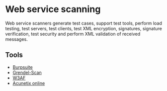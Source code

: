 # Web service scanning

Web service scanners generate test cases, support test tools, perform load testing, test servers, test clients, test XML encryption, signatures, signature verification, test security and perform XML validation of received messages. 

## Tools

* [Burpsuite](https://portswigger.net/burp)
* [Grendel-Scan](https://github.com/IFGHou/Grendel-Scan)
* [W3AF](http://w3af.org/)
* [Acunetix online](https://www.acunetix.com/vulnerability-scanner/online-scanner/)


